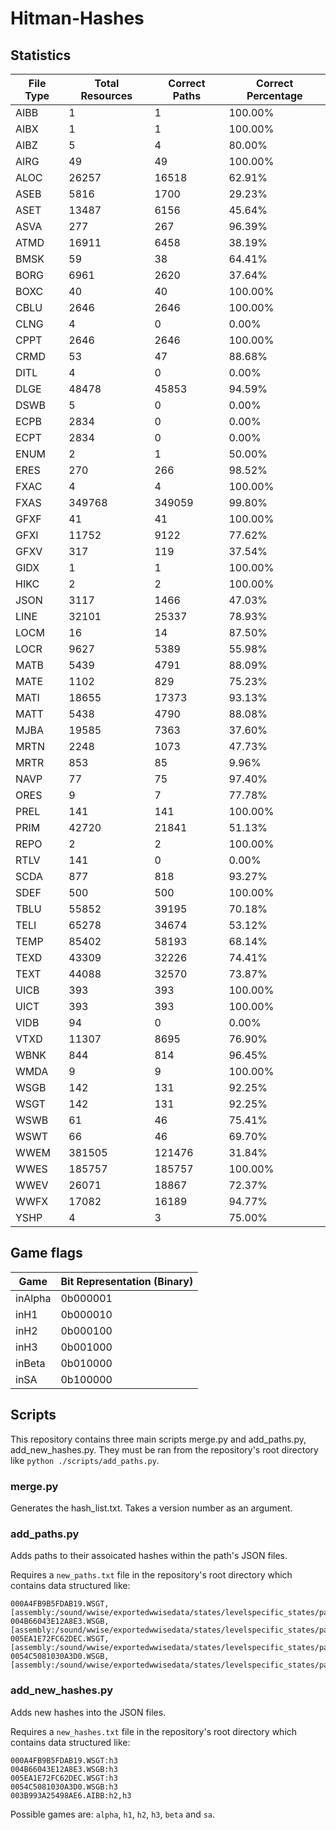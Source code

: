 # Hitman-Hashes

## Statistics
| File Type | Total Resources | Correct Paths | Correct Percentage |
| --------- | --------------- | ------------- | ------------------ |
| AIBB      | 1               | 1             | 100.00%            |
| AIBX      | 1               | 1             | 100.00%            |
| AIBZ      | 5               | 4             | 80.00%             |
| AIRG      | 49              | 49            | 100.00%            |
| ALOC      | 26257           | 16518         | 62.91%             |
| ASEB      | 5816            | 1700          | 29.23%             |
| ASET      | 13487           | 6156          | 45.64%             |
| ASVA      | 277             | 267           | 96.39%             |
| ATMD      | 16911           | 6458          | 38.19%             |
| BMSK      | 59              | 38            | 64.41%             |
| BORG      | 6961            | 2620          | 37.64%             |
| BOXC      | 40              | 40            | 100.00%            |
| CBLU      | 2646            | 2646          | 100.00%            |
| CLNG      | 4               | 0             | 0.00%              |
| CPPT      | 2646            | 2646          | 100.00%            |
| CRMD      | 53              | 47            | 88.68%             |
| DITL      | 4               | 0             | 0.00%              |
| DLGE      | 48478           | 45853         | 94.59%             |
| DSWB      | 5               | 0             | 0.00%              |
| ECPB      | 2834            | 0             | 0.00%              |
| ECPT      | 2834            | 0             | 0.00%              |
| ENUM      | 2               | 1             | 50.00%             |
| ERES      | 270             | 266           | 98.52%             |
| FXAC      | 4               | 4             | 100.00%            |
| FXAS      | 349768          | 349059        | 99.80%             |
| GFXF      | 41              | 41            | 100.00%            |
| GFXI      | 11752           | 9122          | 77.62%             |
| GFXV      | 317             | 119           | 37.54%             |
| GIDX      | 1               | 1             | 100.00%            |
| HIKC      | 2               | 2             | 100.00%            |
| JSON      | 3117            | 1466          | 47.03%             |
| LINE      | 32101           | 25337         | 78.93%             |
| LOCM      | 16              | 14            | 87.50%             |
| LOCR      | 9627            | 5389          | 55.98%             |
| MATB      | 5439            | 4791          | 88.09%             |
| MATE      | 1102            | 829           | 75.23%             |
| MATI      | 18655           | 17373         | 93.13%             |
| MATT      | 5438            | 4790          | 88.08%             |
| MJBA      | 19585           | 7363          | 37.60%             |
| MRTN      | 2248            | 1073          | 47.73%             |
| MRTR      | 853             | 85            | 9.96%              |
| NAVP      | 77              | 75            | 97.40%             |
| ORES      | 9               | 7             | 77.78%             |
| PREL      | 141             | 141           | 100.00%            |
| PRIM      | 42720           | 21841         | 51.13%             |
| REPO      | 2               | 2             | 100.00%            |
| RTLV      | 141             | 0             | 0.00%              |
| SCDA      | 877             | 818           | 93.27%             |
| SDEF      | 500             | 500           | 100.00%            |
| TBLU      | 55852           | 39195         | 70.18%             |
| TELI      | 65278           | 34674         | 53.12%             |
| TEMP      | 85402           | 58193         | 68.14%             |
| TEXD      | 43309           | 32226         | 74.41%             |
| TEXT      | 44088           | 32570         | 73.87%             |
| UICB      | 393             | 393           | 100.00%            |
| UICT      | 393             | 393           | 100.00%            |
| VIDB      | 94              | 0             | 0.00%              |
| VTXD      | 11307           | 8695          | 76.90%             |
| WBNK      | 844             | 814           | 96.45%             |
| WMDA      | 9               | 9             | 100.00%            |
| WSGB      | 142             | 131           | 92.25%             |
| WSGT      | 142             | 131           | 92.25%             |
| WSWB      | 61              | 46            | 75.41%             |
| WSWT      | 66              | 46            | 69.70%             |
| WWEM      | 381505          | 121476        | 31.84%             |
| WWES      | 185757          | 185757        | 100.00%            |
| WWEV      | 26071           | 18867         | 72.37%             |
| WWFX      | 17082           | 16189         | 94.77%             |
| YSHP      | 4               | 3             | 75.00%             |

## Game flags
| Game    | Bit Representation (Binary) |
| ------- | --------------------------- |
| inAlpha | 0b000001                    |
| inH1    | 0b000010                    |
| inH2    | 0b000100                    |
| inH3    | 0b001000                    |
| inBeta  | 0b010000                    |
| inSA    | 0b100000                    |

## Scripts
This repository contains three main scripts merge.py and add_paths.py, add_new_hashes.py. They must be ran from the repository's root directory like `python ./scripts/add_paths.py`.

### merge.py
Generates the hash_list.txt. Takes a version number as an argument.

### add_paths.py
Adds paths to their assoicated hashes within the path's JSON files.

Requires a `new_paths.txt` file in the repository's root directory which contains data structured like:

```
000A4FB9B5FDAB19.WSGT,[assembly:/sound/wwise/exportedwwisedata/states/levelspecific_states/paris/fashionshowmusic_level_state.wwisestategroup].pc_entitytype
004B66043E12A8E3.WSGB,[assembly:/sound/wwise/exportedwwisedata/states/levelspecific_states/paris/fashionshowmusic_level_state.wwisestategroup].pc_entityblueprint
005EA1E72FC62DEC.WSGT,[assembly:/sound/wwise/exportedwwisedata/states/levelspecific_states/paris/paris_rain_puddle_state.wwisestategroup].pc_entitytype
0054C5081030A3D0.WSGB,[assembly:/sound/wwise/exportedwwisedata/states/levelspecific_states/paris/paris_rain_puddle_state.wwisestategroup].pc_entityblueprint
```

### add_new_hashes.py
Adds new hashes into the JSON files.

Requires a `new_hashes.txt` file in the repository's root directory which contains data structured like:

```
000A4FB9B5FDAB19.WSGT:h3
004B66043E12A8E3.WSGB:h3
005EA1E72FC62DEC.WSGT:h3
0054C5081030A3D0.WSGB:h3
003B993A25498AE6.AIBB:h2,h3
```

Possible games are: `alpha`, `h1`, `h2`, `h3`, `beta` and `sa`.